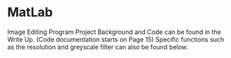 # MatLab
Image Editing Program
Project Background and Code can be found in the Write Up. (Code documentation starts on Page 15)
Specific functions such as the resolution and greyscale filter can also be found below.
